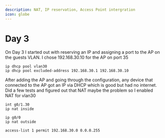 ```yaml
---
description: NAT, IP reservation, Access Point intergration
icon: globe
---
```


# Day 3

On Day 3 I started out with reserving an IP and assigning a port to the AP on the guests VLAN. I chose 192.168.30.10 for the AP on port 35

```
ip dhcp pool vlan30
ip dhcp pool excluded-address 192.168.30.1 192.168.30.10
```

After adding the AP and going through the configuration, any device that connected to the AP got an IP via DHCP which is good but had no internet. Did a few tests and figured out that NAT maybe the problem so I enabled NAT for vlan30

```
int g0/1.30
ip nat inside 

ip g0/0
ip nat outside 

access-list 1 permit 192.168.30.0 0.0.0.255
```

